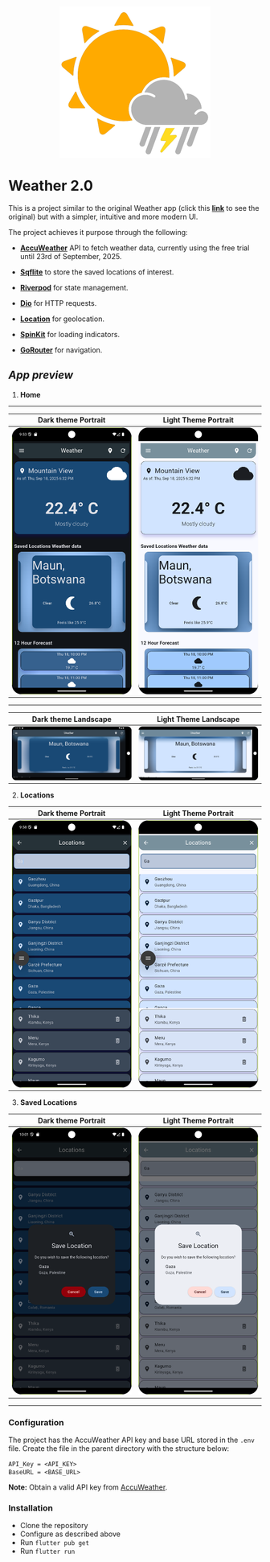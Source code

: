 <!-- ![Weather](./assets/weather.png)  -->
<img src = "./assets/weather.png" alt = "Weather" width = 300 style = "display: block; margin-left: auto; margin-right: auto;">

# Weather 2.0

This is a project similar to the original Weather app (click
this **[link](https://github.com/Mak-Lobo/weather-flutter)** to see the original) but with a simpler,
intuitive and more modern UI.

The project achieves it purpose through the following:

- **[AccuWeather](https://developer.accuweather.com/)** API to fetch weather data,
  currently using the free trial until 23rd of September, 2025.
- **[Sqflite](https://pub.dev/packages/sqflite)** to store the saved locations of interest.

- **[Riverpod](https://pub.dev/packages/riverpod)** for state management.

- **[Dio](https://pub.dev/packages/dio)** for HTTP requests.

- **[Location](https://pub.dev/packages/location)** for geolocation.

- **[SpinKit](https://pub.dev/packages/spinkit)** for loading indicators.

- **[GoRouter](https://pub.dev/packages/go_router)** for navigation.

***App preview***
------------------------------

1. **Home**
______

| Dark theme Portrait                                        | Light Theme Portrait                                         |
|------------------------------------------------------------|--------------------------------------------------------------|
| ![Home Dark Portrait](./assets/pics/Home_Potrait_Dark.png) | ![Home Light Portrait](./assets/pics/Home_Potrait_Light.png) |
___
| Dark theme Landscape                                          | Light Theme Landscape                                           |
|---------------------------------------------------------------|-----------------------------------------------------------------|
| ![Home Dark Landscape](./assets/pics/Home_Landscape_Dark.png) | ![Home Light Landscape](./assets/pics/Home_Landscape_Light.png) |



2. **Locations**

| Dark theme Portrait                                                | Light Theme Portrait                                                 |
|--------------------------------------------------------------------|----------------------------------------------------------------------|
| ![Locations Dark Portrait](./assets/pics/Location_Search_Dark.png) | ![Locations Light Portrait](./assets/pics/Location_Search_Light.png) |

3. **Saved Locations**

| Dark theme Portrait                                                    | Light Theme Portrait                                                     |
|------------------------------------------------------------------------|--------------------------------------------------------------------------|
| ![Saved Locations Dark Portrait](./assets/pics/Location_Save_Dark.png) | ![Saved Locations Light Portrait](./assets/pics/Location_Save_Light.png) |

___

### Configuration

The project has the AccuWeather API key and base URL stored in the `.env` file. Create the file in the parent directory with
the structure below:

```
API_Key = <API_KEY>
BaseURL = <BASE_URL>
```
**Note:** Obtain a valid API key from [AccuWeather](https://developer.accuweather.com/).

### Installation
- Clone the repository
- Configure as described above
- Run `flutter pub get`
- Run `flutter run`
